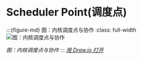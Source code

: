 # Scheduler Point(调度点)

:::{figure-md} 图：内核调度点与协作
:class: full-width
<img src="/kernel/scheduler/scheduler-point/scheduler-func-schedule-point.drawio.svg" alt="图：内核调度点与协作">

*图：内核调度点与协作*
:::
*[用 Draw.io 打开](https://app.diagrams.net/#Uhttps%3A%2F%2Fdevops-insider.mygraphql.com%2Fzh_CN%2Flatest%2F_images%2Fscheduler-func-schedule-point.drawio.svg)*